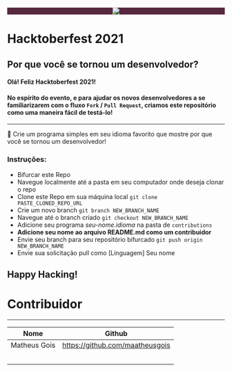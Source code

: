<p align="center" style="background-color: #57283e;"><img src="https://github.com/CodeMacrocosm/Devathon/blob/main/images/hacktoberfest21.svg"></p>

# Hacktoberfest 2021

## Por que você se tornou um desenvolvedor?

#### Olá! Feliz Hacktoberfest 2021!

#### No espírito do evento, e para ajudar os novos desenvolvedores a se familiarizarem com o fluxo `Fork` / `Pull Request`, criamos este repositório como uma maneira fácil de testá-lo!

---

🎉 Crie um programa simples em seu idioma favorito que mostre por que você se tornou um desenvolvedor!

### Instruções:

- Bifurcar este Repo
- Navegue localmente até a pasta em seu computador onde deseja clonar o repo
- Clone este Repo em sua máquina local `git clone PASTE_CLONED_REPO_URL`
- Crie um novo branch `git branch NEW_BRANCH_NAME`
- Navegue até o branch criado `git checkout NEW_BRANCH_NAME`
- Adicione seu programa _seu-nome.idioma_ na pasta de `contributions`
- **Adicione seu nome ao arquivo README.md como um contribuidor**
- Envie seu branch para seu repositório bifurcado `git push origin NEW_BRANCH_NAME`
- Envie sua solicitação pull como [Linguagem] Seu nome

## Happy Hacking!

# Contribuidor

---

| Nome         | Github                          |
| ------------ | ------------------------------- |
| Matheus Gois | https://github.com/maatheusgois |
|              |                                 |
|              |                                 |
|              |                                 |
|              |                                 |
|              |                                 |
